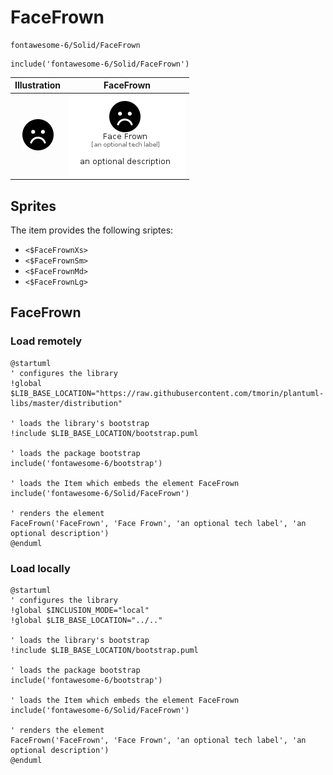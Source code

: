 # FaceFrown


```text
fontawesome-6/Solid/FaceFrown
```

```text
include('fontawesome-6/Solid/FaceFrown')
```



| Illustration | FaceFrown |
| :---: | :---: |
| ![illustration for Illustration](../../fontawesome-6/Solid/FaceFrown.png) | ![illustration for FaceFrown](../../fontawesome-6/Solid/FaceFrown.Local.png) |



## Sprites
The item provides the following sriptes:

- `<$FaceFrownXs>`
- `<$FaceFrownSm>`
- `<$FaceFrownMd>`
- `<$FaceFrownLg>`





## FaceFrown

### Load remotely
```plantuml
@startuml
' configures the library
!global $LIB_BASE_LOCATION="https://raw.githubusercontent.com/tmorin/plantuml-libs/master/distribution"

' loads the library's bootstrap
!include $LIB_BASE_LOCATION/bootstrap.puml

' loads the package bootstrap
include('fontawesome-6/bootstrap')

' loads the Item which embeds the element FaceFrown
include('fontawesome-6/Solid/FaceFrown')

' renders the element
FaceFrown('FaceFrown', 'Face Frown', 'an optional tech label', 'an optional description')
@enduml
```

### Load locally
```plantuml
@startuml
' configures the library
!global $INCLUSION_MODE="local"
!global $LIB_BASE_LOCATION="../.."

' loads the library's bootstrap
!include $LIB_BASE_LOCATION/bootstrap.puml

' loads the package bootstrap
include('fontawesome-6/bootstrap')

' loads the Item which embeds the element FaceFrown
include('fontawesome-6/Solid/FaceFrown')

' renders the element
FaceFrown('FaceFrown', 'Face Frown', 'an optional tech label', 'an optional description')
@enduml
```

